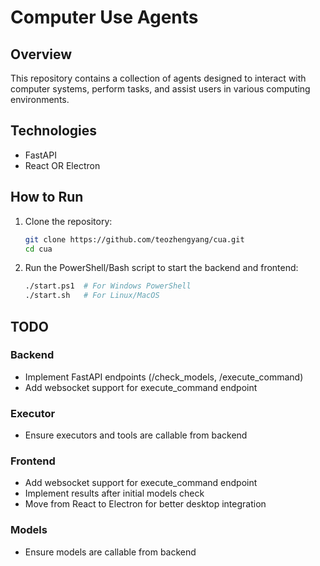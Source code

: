 # Computer Use Agents

## Overview

This repository contains a collection of agents designed to interact with computer systems, perform tasks, and assist users in various computing environments.

## Technologies
- FastAPI
- React OR Electron

## How to Run
1. Clone the repository:
   ```bash
   git clone https://github.com/teozhengyang/cua.git
   cd cua
   ```

2. Run the PowerShell/Bash script to start the backend and frontend:
   ```bash
   ./start.ps1  # For Windows PowerShell
   ./start.sh   # For Linux/MacOS
   ```

## TODO

### Backend

- Implement FastAPI endpoints (/check_models, /execute_command)
- Add websocket support for execute_command endpoint

### Executor
- Ensure executors and tools are callable from backend

### Frontend
- Add websocket support for execute_command endpoint
- Implement results after initial models check
- Move from React to Electron for better desktop integration

### Models
- Ensure models are callable from backend